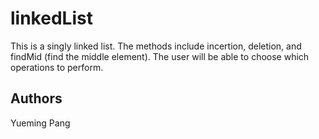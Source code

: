 # linkedList
This is a singly linked list. The methods include incertion, deletion, and findMid (find the middle element).
The user will be able to choose which operations to perform.
## Authors
Yueming Pang
